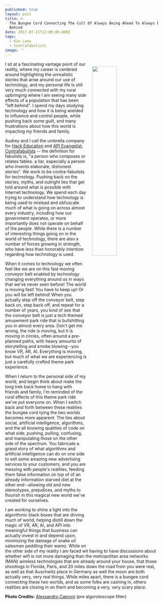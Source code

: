 ```yaml
---
published: true
layout: post
title: >-
  The Bungee Cord Connecting The Cult Of Always Being Ahead To Always Being Left
  Behind
date: 2017-07-21T12:00:00.000Z
tags:
  - Kin Lane
  - Contrafabulists
image: ''
---
```

<img src="https://s3.amazonaws.com/kinlane-productions/algo-rotoscope/stories/amusement-park-2_light_dali.jpg" align="right" width="40%" style="padding: 15px" /></p>I sit at a fascinating vantage point of our reality, where my career is centered around highlighting the unrealistic stories that arise around our use of technology, and my personal life is still very much connected with my rural upbringing where I am seeing many side effects of a population that has been "left behind". I spend my days studying technology and how it is being wielded to influence and control people, while pushing back some guilt, and many frustrations about how this world is impacting my friends and family.

Audrey and I call the umbrella company for [Hack Education](http://hackeducation.com) and [API Evangelist](http://apievangelist.com), [Contrafabulists](http://contrafabulists.com/) -- the definition for fabulists is, "a person who composes or relates fables. a liar, especially a person who invents elaborate, dishonest stories". We work to be contra-fabulists for technology. Pushing back on the stories, myths, and outright lies that get told around what is possible with Internet technology. We spend each day trying to understand how technology is being used to mislead and obfuscate much of what is going on across almost every industry, including how our government operates, or more importantly does not operate on behalf of the people. While there is a number of interesting things going on in the world of technology, there are also a number of forces growing in strength, who have less than honorably intention regarding how technology is used.

When it comes to technology we often feel like we are on this fast moving conveyor belt enabled by technology changing everything around us in ways that we've never seen before! The world is moving fast! You have to keep up! Or you will be left behind! When you actually step off the conveyor belt, step back on, step back off, and repeat for a number of years, you kind of see that the conveyor belt is just a tech themed amusement park ride that is bullshitting you in almost every area. Don't get me wrong, the ride is moving, but it is moving in circles, often around a pre-planned paths, with heavy amounts of storytelling and smoke blowing--you know VR, AR, AI. Everything is moving, but much of what we are experiencing is just a carefully crafted theme park experience.

When I return to the personal side of my world, and begin think about make the long trek back home to hang with friends and family, I'm reminded of the rural effects of this theme park ride we've put everyone on. When I switch back and forth between these realities the bungee cord tying the two worlds becomes more apparent. The lies about social, artificial intelligence, algorithms, and the all knowing qualities of code on what side, pushing, pulling, confusing, and manipulating those on the other side of the spectrum. You fabricate a grand story of what algorithms and artificial intelligence can do on one side to sell some amazing new advertising services to your customers, and you are messing with people's realities, feeding them  false information on top of of an already information starved diet at the other end--allowing old and new stereotypes, prejudices, and myths to flourish in this magical new world we've created for ourselves.

I am working to shine a light into the algorithmic black boxes that are driving much of world, helping distill down the magic of VR, AR, AI, and API into meaningful things that business can actually invest in and depend upon, minimizing the damage of snake oil salesman peddling their warez. While on the other side of my reality I am faced wit having to have discussions about whether wifi is not more damaging than the metropolitan area networks (MAN) wireless technologies that are already around your house, that those shootings in Florida, Paris, and 20 miles down the road from you were real, as well as that Auschwitz place in Germany as well the moon are both actually very, very real things. While miles apart, there is a bungee cord connecting these two worlds, and as some folks are cashing in, others realities are closing in on them and becoming a very, very scary place.

**Photo Credits:** [Alessandro Caproni](https://www.flickr.com/photos/weyes/15328234962/in/photolist-pmvde9-c1h4dJ-qTTdRm-eGmYDH-9Vq9tT-9u93sx-8kgCrz-9uc6Gf-9rfvzK-9ubZ2U-8GnHCG-5GQ4Gy-oCV1vM-9uc1Fy-9u91rn-9u97BX-peQQZo-9YJhAr-qcdpJk-mXRpWn-eYTnvb-jVtJK6-ggYsWD-eXtoUU-bofQhF-6rqi68-ebGMrs-6wBdoc-qt2V18-79NbXX-vNfj4b-eZjpeH-iUYh3z-7pBxxP-htdmVr-6YiXZc-2cs58H-2RvBvr-oQHFrx-97iiF5-f4AxuC-qX87dV-qPydbw-7GihM5-BXTT9p-quCn5b-4WX6JT-poBbew-vPC9ox-ow2zwV) (pre algorotoscope filter)
